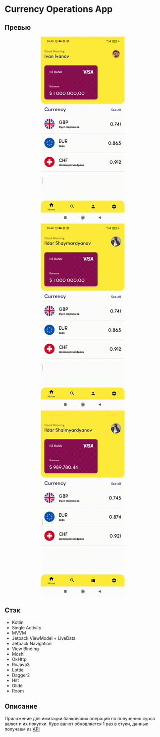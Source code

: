 # Currency Operations App
## Превью
<p align="center">
<img src="data/second.gif" />
<img src="data/third.gif" />
<img src="data/db.gif" />
</p>

## Стэк
- Kotlin
- Single Activity
- MVVM
- Jetpack ViewModel + LiveData
- Jetpack Navigation
- View Binding
- Moshi
- OkHttp
- RxJava3
- Lottie
- Dagger2
- Hilt
- Glide
- Room

## Описание
Приложение для имитации банковских операций по получению курса валют и их покупки. Курс валют обновляется 1 раз в стуки, данные получаем из [API](https://github.com/fawazahmed0/currency-api) 
